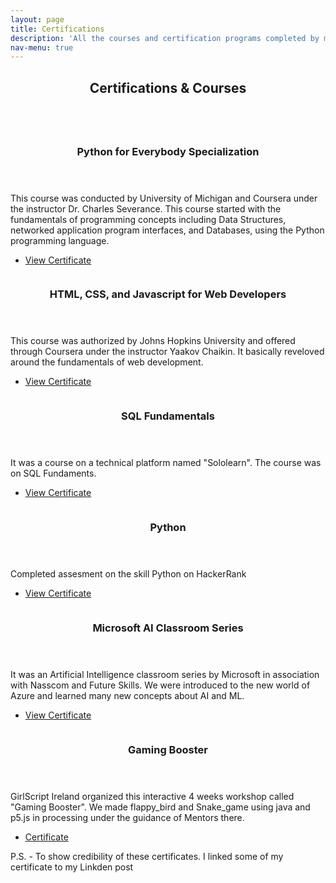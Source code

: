 ```yaml
---
layout: page
title: Certifications
description: 'All the courses and certification programs completed by me are descibed here'
nav-menu: true
---
```


<!-- Main -->
<div id="main" class="alt">

<!-- One -->
<section id="one">
	<div class="inner">
		<header class="major">
			<h1>Certifications & Courses</h1>
		</header>

<section id="two" class="spotlights">
	<section>
		<a href="generic.html" class="image">
		<!--<<img src="assets/images/hackerrank.png" width="100%" height="100%" alt="" data-position="center center" />-->
			<img src="{% link assets/images/pic08.jpg %}" alt="" data-position="center center" />
		</a>
		<div class="content">
			<div class="inner">
				<header class="major">
					<h3>Python for Everybody Specialization</h3>
				</header>
				<p>This course was conducted by University of Michigan and Coursera under the instructor Dr. Charles Severance. This course started with the fundamentals of programming concepts including Data Structures, networked application program interfaces, and Databases, using the Python programming language.</p>
				<ul class="actions">
					<li><a href="https://www.coursera.org/account/accomplishments/specialization/3LTYY56THPSZ" class="button" target="_blank">View Certificate</a></li>
				</ul>
			</div>
		</div>
	</section>
	<section>
		<a href="generic.html" class="image">
			<img src="{% link assets/images/pic09.jpg %}" alt="" data-position="top center" />
		</a>
		<div class="content">
			<div class="inner">
				<header class="major">
					<h3>HTML, CSS, and Javascript for Web Developers</h3>
				</header>
				<p>This course was authorized by Johns Hopkins University and offered through Coursera under the instructor Yaakov Chaikin. It basically reveloved around the fundamentals of web development.</p>
				<ul class="actions">
					<li><a href="https://www.coursera.org/account/accomplishments/verify/YC2K5RTAMJBG" class="button" target="_blank">View Certificate</a></li>
				</ul>
			</div>
		</div>
	</section>
		<section>
		<a href="generic.html" class="image">
			<img src="{% link assets/images/pic10.jpg %}" alt="" data-position="25% 25%" />
		</a>
		<div class="content">
			<div class="inner">
				<header class="major">
					<h3>SQL Fundamentals</h3>
				</header>
				<p>It was a course on a technical platform named "Sololearn". The course was on SQL Fundaments.</p>
				<ul class="actions">
					<li><a href="https://www.sololearn.com/Certificate/1060-15457547/pdf/" class="button" target="_blank">View Certificate</a></li>
				</ul>
			</div>
		</div>
	</section>
	<section>
		<a href="generic.html" class="image">
			<img src="{% link assets/images/pic09.jpg %}" alt="" data-position="top center" />
		</a>
		<div class="content">
			<div class="inner">
				<header class="major">
					<h3>Python</h3>
				</header>
				<p>Completed assesment on the skill Python on HackerRank</p>
				<ul class="actions">
					<li><a href="https://www.hackerrank.com/certificates/33fae6656caa" class="button" target="_blank">View Certificate</a></li>
				</ul>
			</div>
		</div>
	</section>
	<section>
		<a href="generic.html" class="image">
			<img src="{% link assets/images/pic10.jpg %}" alt="" data-position="25% 25%" />
		</a>
		<div class="content">
			<div class="inner">
				<header class="major">
					<h3>Microsoft AI Classroom Series</h3>
				</header>
				<p>It was an Artificial Intelligence classroom series by Microsoft in association with Nasscom and Future Skills. We were introduced to the new world of Azure and learned many new concepts about AI and ML.</p>
				<ul class="actions">
					<li><a href="https://www.linkedin.com/posts/muskan-gupta-336292174_certificate-activity-6730373865207402496-RxOV" class="button">View Certificate</a></li>
				</ul>
			</div>
		</div>
	</section>
	<section>
		<a href="generic.html" class="image">
			<img src="{% link assets/images/pic09.jpg %}" alt="" data-position="top center" />
		</a>
		<div class="content">
			<div class="inner">
				<header class="major">
					<h3>Gaming Booster</h3>
				</header>
				<p>GirlScript Ireland organized this interactive 4 weeks workshop called "Gaming Booster". We made flappy_bird and Snake_game using java and p5.js in processing under the guidance of Mentors there.</p>
				<ul class="actions">
					<li><a href="https://www.linkedin.com/posts/muskan-gupta-336292174_certificate-of-girlscript-gaming-booster-activity-6706191734881292289-Z9VS" class="button" target="_blank">Certificate</a></li>
				</ul>
			</div>
		</div>
	</section>
</section>
<p>P.S. - To show credibility of these certificates. I linked some of my certificate to my Linkden post</p>

<!-- Content -->
